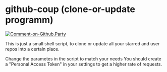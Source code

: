 # github-coup (clone-or-update programm)

[![Comment-on-Github.Party](https://img.shields.io/badge/Comment%20on-Github.Party-yellow.svg)](https://github.party/item?id=115)

This is just a small shell script, to clone or update all your starred and user repos into a certain place.

Change the parametes in the script to match your needs
You should create a "Personal Access Token" in your settings to get a higher rate of requests.


